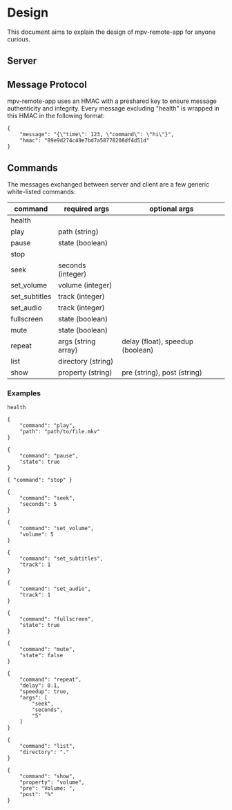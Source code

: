 # Design
This document aims to explain the design of mpv-remote-app for anyone curious.

## Server

## Message Protocol
mpv-remote-app uses an HMAC with a preshared key to ensure message
authenticity and integrity. Every message excluding "health" is
wrapped in this HMAC in the following format:

```
{
    "message": "{\"time\": 123, \"command\": \"hi\"}",
    "hmac": "89e9d274c49e7bd7a58778208df4d51d"
}
```

## Commands
The messages exchanged between server and client are a few generic white-listed commands:

| command       | required args         | optional args                     |
| ------------- | --------------------- | --------------------------------- |
| health        |                       |                                   |
| play          | path (string)         |                                   |
| pause         | state (boolean)       |                                   |
| stop          |                       |                                   |
| seek          | seconds (integer)     |                                   |
| set_volume    | volume (integer)      |                                   |
| set_subtitles | track (integer)       |                                   |
| set_audio     | track (integer)       |                                   |
| fullscreen    | state (boolean)       |                                   |
| mute          | state (boolean)       |                                   |
| repeat        | args (string array)   | delay (float), speedup (boolean)  |
| list          | directory (string)    |                                   |
| show          | property (string)     | pre (string), post (string)       |

### Examples
```
health

{
    "command": "play",
    "path": "path/to/file.mkv"
}

{
    "command": "pause",
    "state": true
}

{ "command": "stop" }

{
    "command": "seek",
    "seconds": 5
}

{
    "command": "set_volume",
    "volume": 5
}

{
    "command": "set_subtitles",
    "track": 1
}

{
    "command": "set_audio",
    "track": 1
}

{
    "command": "fullscreen",
    "state": true
}

{
    "command": "mute",
    "state": false
}

{
    "command": "repeat",
    "delay": 0.1,
    "speedup": true,
    "args": [
        "seek",
        "seconds",
        "5"
    ]
}

{
    "command": "list",
    "directory": "."
}

{
    "command": "show",
    "property": "volume",
    "pre": "Volume: ",
    "post": "%"
}
```
